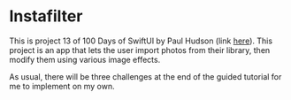 # Instafilter

This is project 13 of 100 Days of SwiftUI by Paul Hudson (link [here](https://www.hackingwithswift.com/books/ios-swiftui/instafilter-introduction)). This project is an app that lets the user import photos from their library, then modify them using various image effects.

As usual, there will be three challenges at the end of the guided tutorial for me to implement on my own.
